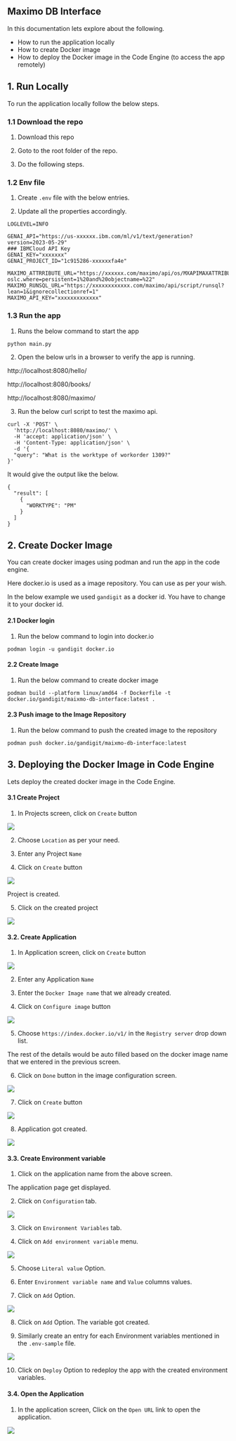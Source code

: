 ## Maximo DB Interface

In this documentation lets explore about the following.

- How to run the application locally
- How to create Docker image
- How to deploy the Docker image in the Code Engine (to access the app remotely)

## 1. Run Locally

To run the application locally follow the below steps. 

### 1.1 Download the repo

1. Download this repo 

2. Goto to the root folder of the repo.

3. Do the following steps. 

### 1.2 Env file

1. Create `.env` file with the below entries. 

2. Update all the properties accordingly.

```
LOGLEVEL=INFO

GENAI_API="https://us-xxxxxx.ibm.com/ml/v1/text/generation?version=2023-05-29"
### IBMCloud API Key
GENAI_KEY="xxxxxxx"
GENAI_PROJECT_ID="1c915286-xxxxxxfa4e"

MAXIMO_ATTRRIBUTE_URL="https://xxxxxx.com/maximo/api/os/MXAPIMAXATTRIBUTE?oslc.where=persistent=1%20and%20objectname=%22"
MAXIMO_RUNSQL_URL="https://xxxxxxxxxxxx.com/maximo/api/script/runsql?lean=1&ignorecollectionref=1"
MAXIMO_API_KEY="xxxxxxxxxxxxx"
```

### 1.3  Run the app

1. Runs the below command to start the app

```
python main.py
```

2. Open the below urls in a browser to verify the app is running.

http://localhost:8080/hello/

http://localhost:8080/books/

http://localhost:8080/maximo/


3. Run the below curl script to test the maximo api.

```
curl -X 'POST' \
  'http://localhost:8080/maximo/' \
  -H 'accept: application/json' \
  -H 'Content-Type: application/json' \
  -d '{
  "query": "What is the worktype of workorder 1309?"
}'
```

It would give the output like the below.
```
{
  "result": [
    {
      "WORKTYPE": "PM"
    }
  ]
}
```


## 2. Create Docker Image

You can create docker images using podman and run the app in the code engine.

Here docker.io is used as a image repository. You can use as per your wish.

In the below example we used `gandigit` as a docker id. You have to change it to your docker id.

#### 2.1 Docker login

1. Run the below command to login into docker.io

```
podman login -u gandigit docker.io
```

#### 2.2 Create Image

1. Run the below command to create docker image

```
podman build --platform linux/amd64 -f Dockerfile -t docker.io/gandigit/maixmo-db-interface:latest .
```

#### 2.3 Push image to the Image Repository

1. Run the below command to push the created image to the repository

```
podman push docker.io/gandigit/maixmo-db-interface:latest
```

## 3. Deploying the Docker Image in Code Engine

Lets deploy the created docker image in the Code Engine.


#### 3.1 Create Project

1. In Projects screen, click on `Create` button

<img src="images/image11.png">

2. Choose `Location` as per your need.

3. Enter any Project `Name `

4. Click on `Create` button

<img src="images/image12.png">

Project is created.

5. Click on the created project

<img src="images/image13.png">

#### 3.2. Create Application

1. In Application screen, click on `Create` button

<img src="images/image14.png">

2. Enter any Application `Name`

3. Enter the `Docker Image name` that we already created.

4. Click on `Configure image` button

<img src="images/image15.png">

5. Choose `https://index.docker.io/v1/` in the `Registry server` drop down list.

The rest of the details would be auto filled based on the docker image name that we entered in the previous screen.

6. Click on `Done` button in the image configuration screen.

<img src="images/image16.png">

7. Click on `Create` button

<img src="images/image17.png">

8. Application got created.

<img src="images/image18.png">


#### 3.3. Create Environment variable

1. Click on the application name from the above screen.

The application page get displayed.

2. Click on `Configuration` tab. 

<img src="images/image19.png">

3. Click on `Environment Variables` tab. 

4. Click on `Add environment variable` menu. 

<img src="images/image20.png">

5. Choose `Literal value` Option.

6. Enter `Environment variable name` and `Value` columns values.

7. Click on `Add` Option.

<img src="images/image21.png">

8. Click on `Add` Option. The variable got created.

9. Similarly create an entry for each Environment variables mentioned in the `.env-sample` file.

<img src="images/image22.png">

10. Click on `Deploy` Option to redeploy the app with the created environment variables.


#### 3.4. Open the Application

1. In the application screen, Click on the `Open URL` link to open the application. 

<img src="images/image23.png">
